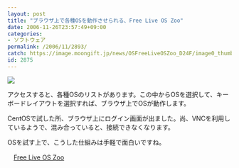 ```yaml
---
layout: post
title: "ブラウザ上で各種OSを動作させられる、Free Live OS Zoo"
date: 2006-11-26T23:57:49+09:00
categories:
- ソフトウェア
permalink: /2006/11/2893/
catch: https://image.moongift.jp/news/OSFreeLiveOSZoo_D24F/image0_thumb.png
id: 2875
---
```

[![](https://image.moongift.jp/news/OSFreeLiveOSZoo_D24F/image0_thumb.png)](https://image.moongift.jp/news/OSFreeLiveOSZoo_D24F/image02.png)

 

アクセスすると、各種OSのリストがあります。この中からOSを選択して、キーボードレイアウトを選択すれば、ブラウザ上でOSが動作します。

 

CentOSで試した所、ブラウザ上にログイン画面が出ました。尚、VNCを利用しているようで、混み合っていると、接続できなくなります。

 

OSを試す上で、こうした仕組みは手軽で面白いですね。

 

　[Free Live OS Zoo](http://connessi.webminds.cs.unibo.it:8880/)

